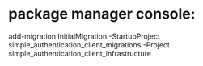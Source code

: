 ﻿# package manager console:
add-migration InitialMigration -StartupProject simple_authentication_client_migrations -Project simple_authentication_client_infrastructure